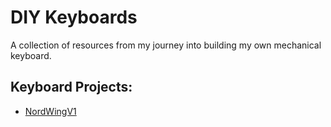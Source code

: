 # DIY Keyboards

A collection of resources from my journey into building my own mechanical keyboard.

## Keyboard Projects:
- [NordWingV1](https://github.com/nwsteenberg/project-keyboard/tree/main/NordWingV1)


